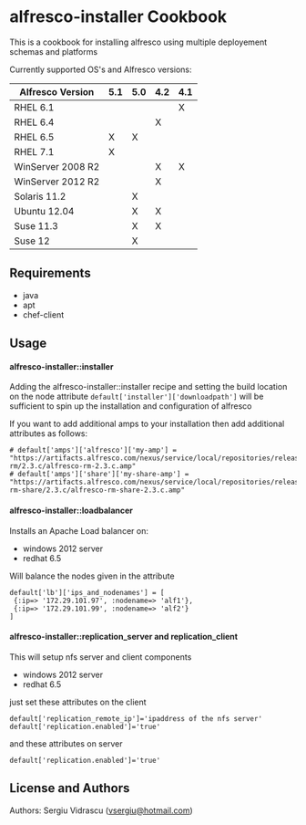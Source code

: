 alfresco-installer Cookbook
======================
This is a cookbook for installing alfresco using multiple deployement schemas and platforms

Currently supported OS's and Alfresco versions:

| Alfresco Version | 5.1 | 5.0 | 4.2 | 4.1 |
|-------------------|-----|-----|-----|-----|
| RHEL 6.1 |  |  |  | X |
| RHEL 6.4 |  |  | X |  |
| RHEL 6.5 | X | X |  |  |
| RHEL 7.1 | X |  |  |  |
| WinServer 2008 R2 |  |  | X | X |
| WinServer 2012 R2 |  |  | X |  |
| Solaris 11.2 |  | X |  |  |
| Ubuntu 12.04 |  | X | X |  |
| Suse 11.3 |  | X | X |  |
| Suse 12 |  | X |  |  |

Requirements
------------
- java
- apt
- chef-client

Usage
-----
#### alfresco-installer::installer

Adding the alfresco-installer::installer recipe and setting the build location on the node attribute
`default['installer']['downloadpath']` will be sufficient to spin up the installation and configuration of alfresco

If you want to add additional amps to your installation then add additional attributes as follows:
```
# default['amps']['alfresco']['my-amp'] = "https://artifacts.alfresco.com/nexus/service/local/repositories/releases/content/org/alfresco/alfresco-rm/2.3.c/alfresco-rm-2.3.c.amp"
# default['amps']['share']['my-share-amp'] = "https://artifacts.alfresco.com/nexus/service/local/repositories/releases/content/org/alfresco/alfresco-rm-share/2.3.c/alfresco-rm-share-2.3.c.amp"

```

#### alfresco-installer::loadbalancer

Installs an Apache Load balancer on:
- windows 2012 server
- redhat 6.5

Will balance the nodes given in the attribute
```
default['lb']['ips_and_nodenames'] = [
 {:ip=> '172.29.101.97', :nodename=> 'alf1'},
 {:ip=> '172.29.101.99', :nodename=> 'alf2'}
]
```

#### alfresco-installer::replication_server and replication_client

This will setup nfs server and client components
- windows 2012 server
- redhat 6.5

just set these attributes on the client
```
default['replication_remote_ip']='ipaddress of the nfs server'
default['replication.enabled']='true'
```

and these attributes on server
```
default['replication.enabled']='true'
```

License and Authors
-------------------
Authors: Sergiu Vidrascu (vsergiu@hotmail.com)
